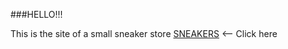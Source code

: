 ###HELLO!!!

This is the site of a small sneaker store [SNEAKERS](https://vithvo.github.io/Sneakers/) <-- Click here
